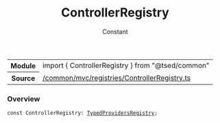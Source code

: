 
<header class="symbol-info-header"><h1 id="controllerregistry">ControllerRegistry</h1><label class="symbol-info-type-label const">Constant</label></header>
<!-- summary -->
<section class="symbol-info"><table class="is-full-width"><tbody><tr><th>Module</th><td><div class="lang-typescript"><span class="token keyword">import</span> { ControllerRegistry }&nbsp;<span class="token keyword">from</span>&nbsp;<span class="token string">"@tsed/common"</span></div></td></tr><tr><th>Source</th><td><a href="https://github.com/Romakita/ts-express-decorators/blob/v4.27.1/src//common/mvc/registries/ControllerRegistry.ts#L0-L0">/common/mvc/registries/ControllerRegistry.ts</a></td></tr></tbody></table></section>
<!-- overview -->


### Overview


<pre><code class="typescript-lang "><span class="token keyword">const</span> ControllerRegistry<span class="token punctuation">:</span> <a href="#api/common/di/typedprovidersregistry"><span class="token">TypedProvidersRegistry</span></a><span class="token punctuation">;</span></code></pre>


<!-- Parameters -->

<!-- Description -->

<!-- Members -->

